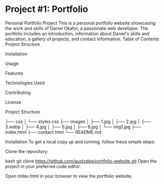 # Project #1: Portfolio
 Personal Portfolio Project
This is a personal portfolio website showcasing the work and skills of Daniel Okafor, a passionate web developer. The portfolio includes an introduction, information about Daniel's skills and education, a gallery of projects, and contact information.
Table of Contents
Project Structure

Installation

Usage

Features

Technologies Used

Contributing

License

Project Structure

├── css
│   └── styles.css
├── images
│   ├── 1.jpg
│   ├── 2.jpg
│   ├── 3.webp
│   ├── 4.jpg
│   ├── 5.jpg
│   ├── 6.jpg
│   └── img1.jpg
├── index.html
├── contact.html
└── README.md

Installation
To get a local copy up and running, follow these simple steps:

Clone the repository:

bash
git clone https://github.com/austzdee/portfolio-website.git
Open the project in your preferred code editor.

Open index.html in your browser to view the portfolio website.

